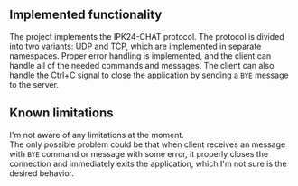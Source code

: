 ## Implemented functionality
The project implements the IPK24-CHAT protocol. The protocol is divided into two variants: UDP and TCP, which are implemented in separate namespaces. Proper error handling is implemented, and the client can handle all of the needed commands and messages. The client can also handle the Ctrl+C signal to close the application by sending a `BYE` message to the server.

## Known limitations
I'm not aware of any limitations at the moment.  
The only possible problem could be that when client receives an message with `BYE` command or message with some error, it properly closes the connection and immediately exits the application, which I'm not sure is the desired behavior.